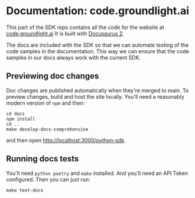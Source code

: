 # Documentation: code.groundlight.ai

This part of the SDK repo contains all the code for the website at [code.groundlight.ai](https://code.groundlight.ai/)  It is built with [Docusaurus 2](https://docusaurus.io/).

The docs are included with the SDK so that we can automate testing of the code samples in the documentation.  This way we can ensure that the code samples in our docs always work with the current SDK.

## Previewing doc changes

Doc changes are published automatically when they're merged to main.  To preview changes, build and host the site locally.  You'll need a reasonably modern version of `npm` and then:

```
cd docs 
npm install 
cd .. 
make develop-docs-comprehensive
```

and then open [http://localhost:3000/python-sdk](http://localhost:3000/python-sdk).


## Running docs tests

You'll need `python poetry` and `make` installed.  And you'll need an API Token configured.  Then you can just run:

```
make test-docs
```

